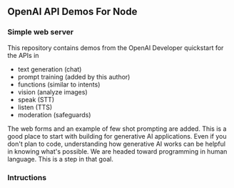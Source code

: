## OpenAI API Demos For Node 
### Simple web server

This repository contains demos from the OpenAI Developer quickstart for the APIs in
* text generation (chat)
* prompt training (added by this author)
* functions (similar to intents)
* vision (analyze images)
* speak (STT)
* listen (TTS)
* moderation (safeguards) 


The web forms and an example of few shot prompting are added.  This is a good place to start with building for generative AI applications.  Even if you don't plan to code, understanding how generative AI works can be helpful in knowing what's possible. We are headed toward programming in human language. This is a step in that goal. 



### Intructions
